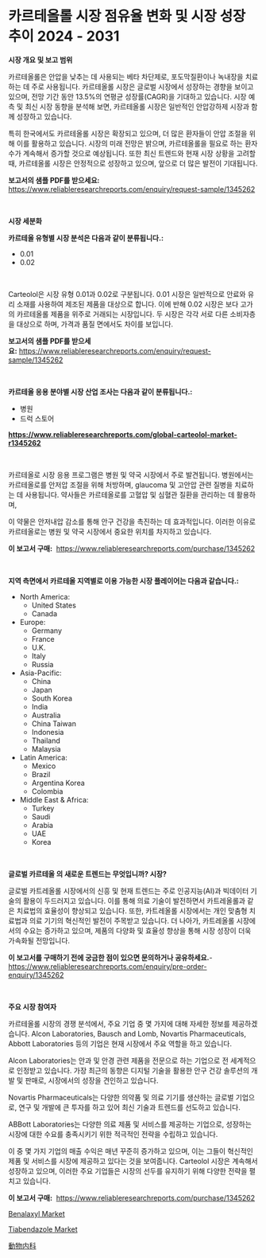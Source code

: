 <p><h1>카르테올롤 시장 점유율 변화 및 시장 성장 추이 2024 - 2031</h1></p><p><strong>시장 개요 및 보고 범위</strong></p>
<p><p>카르테올롤은 안압을 낮추는 데 사용되는 베타 차단제로, 포도막질환이나 녹내장을 치료하는 데 주로 사용됩니다. 카르테올롤 시장은 글로벌 시장에서 성장하는 경향을 보이고 있으며, 전망 기간 동안 13.5%의 연평균 성장률(CAGR)을 기대하고 있습니다. 시장 예측 및 최신 시장 동향을 분석해 보면, 카르테올롤 시장은 일반적인 안압강하제 시장과 함께 성장하고 있습니다.</p><p>특히 한국에서도 카르테올롤 시장은 확장되고 있으며, 더 많은 환자들이 안압 조절을 위해 이를 활용하고 있습니다. 시장의 미래 전망은 밝으며, 카르테올롤을 필요로 하는 환자 수가 계속해서 증가할 것으로 예상됩니다. 또한 최신 트렌드와 현재 시장 상황을 고려할 때, 카르테올롤 시장은 안정적으로 성장하고 있으며, 앞으로 더 많은 발전이 기대됩니다.</p></p>
<p><strong>보고서의 샘플 PDF를 받으세요:</strong> <a href="https://www.reliableresearchreports.com/enquiry/request-sample/1345262">https://www.reliableresearchreports.com/enquiry/request-sample/1345262</a></p>
<p>&nbsp;</p>
<p><strong>시장 세분화</strong></p>
<p><strong>카르테올 유형별 시장 분석은 다음과 같이 분류됩니다.:</strong></p>
<p><ul><li>0.01</li><li>0.02</li></ul></p>
<p>&nbsp;</p>
<p><p>Carteolol은 시장 유형 0.01과 0.02로 구분됩니다. 0.01 시장은 일반적으로 안료와 유리 소재를 사용하여 제조된 제품을 대상으로 합니다. 이에 반해 0.02 시장은 보다 고가의 카르테올롤 제품을 위주로 거래되는 시장입니다. 두 시장은 각각 서로 다른 소비자층을 대상으로 하며, 가격과 품질 면에서도 차이를 보입니다.</p></p>
<p><strong>보고서의 샘플 PDF를 받으세요:</strong>&nbsp;<a href="https://www.reliableresearchreports.com/enquiry/request-sample/1345262">https://www.reliableresearchreports.com/enquiry/request-sample/1345262</a></p>
<p>&nbsp;</p>
<p><strong> 카르테올 응용 분야별 시장 산업 조사는 다음과 같이 분류됩니다.:</strong></p>
<p><ul><li>병원</li><li>드럭 스토어</li></ul></p>
<p><strong><a href="https://www.reliableresearchreports.com/global-carteolol-market-r1345262">https://www.reliableresearchreports.com/global-carteolol-market-r1345262</a></strong></p>
<p>&nbsp;</p>
<p><p>카르테올로 시장 응용 프로그램은 병원 및 약국 시장에서 주로 발견됩니다. 병원에서는 카르테올로를 안저압 조절을 위해 처방하며, glaucoma 및 고안압 관련 질병을 치료하는 데 사용됩니다. 약사들은 카르테올로를 고혈압 및 심혈관 질환을 관리하는 데 활용하며, </p><p>이 약물은 안저내압 감소를 통해 안구 건강을 촉진하는 데 효과적입니다. 이러한 이유로 카르테올로는 병원 및 약국 시장에서 중요한 위치를 차지하고 있습니다.</p></p>
<p><strong>이 보고서 구매:</strong>&nbsp; <a href="https://www.reliableresearchreports.com/purchase/1345262">https://www.reliableresearchreports.com/purchase/1345262</a></p>
<p>&nbsp;</p>
<p><strong>지역 측면에서 카르테올 지역별로 이용 가능한 시장 플레이어는 다음과 같습니다.:</strong></p>
<p><ul>
    <li>
        North America:
        <ul>
            <li>United States</li>
            <li>Canada</li>
        </ul>
    </li>
    <li>
        Europe:
        <ul>
            <li>Germany</li>
            <li>France</li>
            <li>U.K.</li>
            <li>Italy</li>
            <li>Russia</li>
        </ul>
    </li>
    <li>
        Asia-Pacific:
        <ul>
            <li>China</li>
            <li>Japan</li>
            <li>South Korea</li>
            <li>India</li>
            <li>Australia</li>
            <li>China Taiwan</li>
            <li>Indonesia</li>
            <li>Thailand</li>
            <li>Malaysia</li>
        </ul>
    </li>
    <li>
        Latin America:
        <ul>
            <li>Mexico</li>
            <li>Brazil</li>
            <li>Argentina Korea</li>
            <li>Colombia</li>
        </ul>
    </li>
    <li>
        Middle East & Africa:
        <ul>
            <li>Turkey</li>
            <li>Saudi</li>
            <li>Arabia</li>
            <li>UAE</li>
            <li>Korea</li>
        </ul>
    </li>
    </ul></p>
<p>&nbsp;</p>
<p><strong>글로벌 카르테올 의 새로운 트렌드는 무엇입니까? 시장?</strong></p>
<p><p>글로벌 카트레올롤 시장에서의 신흥 및 현재 트렌드는 주로 인공지능(AI)과 빅데이터 기술의 활용이 두드러지고 있습니다. 이를 통해 의료 기술이 발전하면서 카트레올롤과 같은 치료법의 효율성이 향상되고 있습니다. 또한, 카트레올롤 시장에서는 개인 맞춤형 치료법과 의료 기기의 혁신적인 발전이 주목받고 있습니다. 더 나아가, 카트레올롤 시장에서의 수요는 증가하고 있으며, 제품의 다양화 및 효율성 향상을 통해 시장 성장이 더욱 가속화될 전망입니다.</p></p>
<p><strong>이 보고서를 구매하기 전에 궁금한 점이 있으면 문의하거나 공유하세요.</strong>- <a href="https://www.reliableresearchreports.com/enquiry/pre-order-enquiry/1345262">https://www.reliableresearchreports.com/enquiry/pre-order-enquiry/1345262</a></p>
<p>&nbsp;</p>
<p><strong>주요 시장 참여자</strong></p>
<p><p>카르테올롤 시장의 경쟁 분석에서, 주요 기업 중 몇 가지에 대해 자세한 정보를 제공하겠습니다. Alcon Laboratories, Bausch and Lomb, Novartis Pharmaceuticals, Abbott Laboratories 등의 기업은 현재 시장에서 주요 역할을 하고 있습니다.</p><p>Alcon Laboratories는 안과 및 안경 관련 제품을 전문으로 하는 기업으로 전 세계적으로 인정받고 있습니다. 가장 최근의 동향은 디지털 기술을 활용한 안구 건강 솔루션의 개발 및 판매로, 시장에서의 성장을 견인하고 있습니다.</p><p>Novartis Pharmaceuticals는 다양한 의약품 및 의료 기기를 생산하는 글로벌 기업으로, 연구 및 개발에 큰 투자를 하고 있어 최신 기술과 트렌드를 선도하고 있습니다.</p><p>ABBott Laboratories는 다양한 의료 제품 및 서비스를 제공하는 기업으로, 성장하는 시장에 대한 수요를 충족시키기 위한 적극적인 전략을 수립하고 있습니다.</p><p>이 중 몇 가지 기업의 매출 수익은 매년 꾸준히 증가하고 있으며, 이는 그들이 혁신적인 제품 및 서비스를 시장에 제공하고 있다는 것을 보여줍니다. Carteolol 시장은 계속해서 성장하고 있으며, 이러한 주요 기업들은 시장의 선두를 유지하기 위해 다양한 전략을 펼치고 있습니다.</p></p>
<p><strong>이 보고서 구매:</strong>&nbsp;&nbsp;<a href="https://www.reliableresearchreports.com/purchase/1345262">https://www.reliableresearchreports.com/purchase/1345262</a></p>
<p><p><a href="https://www.linkedin.com/pulse/benalaxyl-market-share-amp-new-trends-analysis-report-type-application-flpnf?trackingId=8rBbzHHakNsB7Ng31ukDxQ%3D%3D">Benalaxyl Market</a></p><p><a href="https://www.linkedin.com/pulse/tiabendazole-market-size-reflecting-forecast-till-2031-type-cvtae?trackingId=guzKdYiD7%2BHsywR0CY1ySA%3D%3D">Tiabendazole Market</a></p><p><a href="https://github.com/zoetazuur/Market-Research-Report-List-1/blob/main/481154121919.md">動物内科</a></p></p>